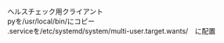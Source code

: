 ヘルスチェック用クライアント  
pyを/usr/local/bin/にコピー  
.serviceを/etc/systemd/system/multi-user.target.wants/　に配置  
